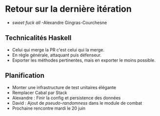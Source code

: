 # Retour sur la dernière itération
- *sweet fuck all* -Alexandre Gingras-Courchesne


## Technicalités Haskell
- Celui qui merge la PR c'est celui qui la merge.
- En règle générale, attaquant puis défenseur.
- Exporter les méthodes pertinentes, mais en exporter le moins possible.

## Planification
- Monter une infrastructure de test unitaires élégante
- Remplacer Cabal par Stack
- Alexandre : Finir la config et persistence des données
- David : Ajout de *pseudo-randomness* dans le module de combat
- Prochaine rencontre mardi le 20 juin
